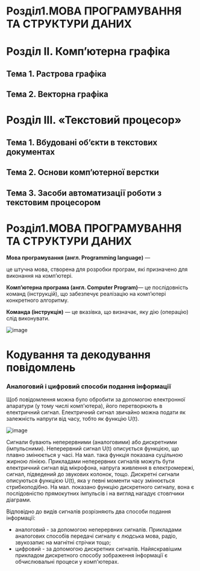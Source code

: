 # Розділ1.МОВА ПРОГРАМУВАННЯ ТА СТРУКТУРИ ДАНИХ


# Розділ ІІ. Комп’ютерна графіка 
  ## Тема 1. Растрова графіка  
  ## Тема 2. Векторна графіка 

# Розділ ІІІ. «Текстовий процесор»
  ## Тема 1. Вбудовані об’єкти в текстових документах
  ## Тема 2. Основи комп’ютерної верстки
  ## Тема 3. Засоби автоматизації роботи з текстовим процесором 









# Розділ1.МОВА ПРОГРАМУВАННЯ ТА СТРУКТУРИ ДАНИХ

**Мова програмування (англ. Programming language)** —

це штучна мова, створена для розробки програм, які призначено для виконання на комп’ютері.

**Комп’ютерна програма (англ. Computer Program)**—
це послідовність команд (інструкцій), що забезпечує
реалізацію на комп’ютері конкретного алгоритму.

**Команда (інструкція)** — це вказівка, що визначає, яку дію (операцію) слід виконувати.

![image](https://user-images.githubusercontent.com/79608549/149632263-9c0498f5-aac7-4285-90cb-41f5e674e11e.png)


# Кодування та декодування повідомлень

### Аналоговий і цифровий способи подання інформації

Щоб повідомлення можна було обробити за допомогою електронної апаратури (у тому числі комп'ютера), його перетворюють в електричний сигнал. 
Електричний сигнал звичайно можна подати як залежність напруги від часу, тобто як функцію U(t).

![image](https://user-images.githubusercontent.com/79608549/149404377-a8c614ce-6700-4868-a872-eaa25d26730d.png)


Сигнали бувають неперервними (аналоговими) або дискретними (імпульсними). Неперервний сигнал U(t) описується функцією, що плавно змінюється у часі. На мал. така функція показана суцільною жирною лінією. Прикладами неперервних сигналів можуть бути електричний сигнал від мікрофона, напруга живлення в електромережі, сигнал, підведений до звукових колонок, тощо.
Дискретні сигнали описуються функцією U(t), яка у певні моменти часу змінюється стрибкоподібно. На мал. показано функцію дискретного сигналу, вона є послідовністю прямокутних імпульсів і на вигляд нагадує стовпчики діаграми.

Відповідно до видів сигналів розрізняють два способи подання інформації:
-  аналоговий - за допомогою неперервних сигналів. Прикладами аналогових способів передачі сигналу є людська мова, радіо, звукозапис на магнітні стрічки тощо;
-  цифровий - за допомогою дискретних сигналів. Найяскравішим прикладом дискретного способу зображення інформації є обчислювальні процеси у комп'ютерах.
